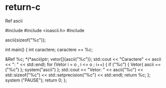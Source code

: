 # return-c
Ref ascii

#include <iotream>
  #include <ioascii.h>
  #include <iomanip>
  
ascii{sizeof("%c")};

int main()
{
int caractere;
caractere == %c;

&Ref %c;
*(*ascii)ptr;
vetor[]{ascii("%c")};
std::cout << "Caractere" << ascii << ": " << std::endl;
for (Vetor i = o , i <= o ; i++)
{
    if ("%c")
        {
            Vetor{ ascii == ("%c") };
    system("ascii")
  };
  std::cout << "Vetor: " << ascii("%c") << std::sizeof("%c") << std::setprecision("%c") << std::endl;
  return %c;
};
system ("PAUSE");
return 0;
};

